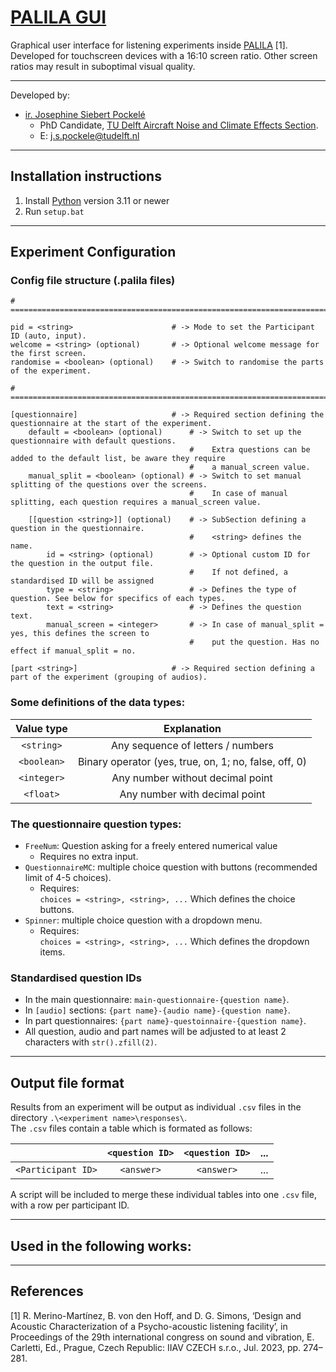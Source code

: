 # <u> PALILA GUI </u>

Graphical user interface for listening experiments inside 
[PALILA](https://iiav.org/content/archives_icsv_last/2023_icsv29/content/papers/papers/full_paper_274_20230331114441190.pdf) [1].\
Developed for touchscreen devices with a 16:10 screen ratio. Other screen ratios may result in 
suboptimal visual quality.

---
Developed by:
- [ir. Josephine Siebert Pockelé](https://orcid.org/0009-0002-5152-9986)
  - PhD Candidate, [TU Delft Aircraft Noise and Climate Effects Section](https://www.tudelft.nl/lr/organisatie/afdelingen/control-and-operations/aircraft-noise-and-climate-effects-ance).
  - E: [j.s.pockele@tudelft.nl](mailto:j.s.pockele@tudelft.nl)

---

## Installation instructions
1. Install [Python](https://www.python.org/) version 3.11 or newer
2. Run ```setup.bat```

---

## Experiment Configuration

### Config file structure (.palila files)
```
# ======================================================================================================================

pid = <string>                      # -> Mode to set the Participant ID (auto, input).
welcome = <string> (optional)       # -> Optional welcome message for the first screen.
randomise = <boolean> (optional)    # -> Switch to randomise the parts of the experiment.

# ======================================================================================================================

[questionnaire]                     # -> Required section defining the questionnaire at the start of the experiment.
    default = <boolean> (optional)      # -> Switch to set up the questionnaire with default questions.
                                        #    Extra questions can be added to the default list, be aware they require 
                                        #    a manual_screen value.
    manual_split = <boolean> (optional) # -> Switch to set manual splitting of the questions over the screens.
                                        #    In case of manual splitting, each question requires a manual_screen value.
                                        
    [[question <string>]] (optional)    # -> SubSection defining a question in the questionnaire. 
                                        #    <string> defines the name.
        id = <string> (optional)        # -> Optional custom ID for the question in the output file.
                                        #    If not defined, a standardised ID will be assigned
        type = <string>                 # -> Defines the type of question. See below for specifics of each types.
        text = <string>                 # -> Defines the question text.
        manual_screen = <integer>       # -> In case of manual_split = yes, this defines the screen to 
                                        #    put the question. Has no effect if manual_split = no.
        
[part <string>]                     # -> Required section defining a part of the experiment (grouping of audios).
```


### Some definitions of the data types:
|   Value type    |                      Explanation                      |
|:---------------:|:-----------------------------------------------------:|
| ```<string>```  |           Any sequence of letters / numbers           |
| ```<boolean>``` | Binary operator (yes, true, on, 1; no, false, off, 0) |
| ```<integer>``` |           Any number without decimal point            |
|  ```<float>```  |             Any number with decimal point             |


### The questionnaire question types:
- ```FreeNum```: Question asking for a freely entered numerical value
  - Requires no extra input.
- ```QuestionnaireMC```: multiple choice question with buttons (recommended limit of 4-5 choices).
  - Requires:\
  ```choices = <string>, <string>, ...``` Which defines the choice buttons.
- ```Spinner```: multiple choice question with a dropdown menu.
  - Requires:\
  ```choices = <string>, <string>, ...``` Which defines the dropdown items.

### Standardised question IDs
- In the main questionnaire: ```main-questionnaire-{question name}```.
- In ```[audio]``` sections: ```{part name}-{audio name}-{question name}```.
- In part questionnaires: ```{part name}-questoinnaire-{question name}```.
- All question, audio and part names will be adjusted to at least 2 characters with ```str().zfill(2)```.

---
## Output file format
Results from an experiment will be output as individual ```.csv``` files in the directory ```.\<experiment name>\responses\```.\
The ```.csv``` files contain a table which is formated as follows:

|                        | ```<question ID>``` | ```<question ID>``` | ... |
|-----------------------:|:-------------------:|:-------------------:|-----|
| ```<Participant ID>``` |   ```<answer>```    |  ``` <answer> ```   | ... |

A script will be included to merge these individual tables into one ```.csv``` file, with a row per participant ID.

---
## Used in the following works:

---
## References
[1] R. Merino-Martínez, B. von den Hoff, and D. G. Simons, ‘Design and Acoustic Characterization of a Psycho-acoustic listening facility’, in Proceedings of the 29th international congress on sound and vibration, E. Carletti, Ed., Prague, Czech Republic: IIAV CZECH s.r.o., Jul. 2023, pp. 274–281.

